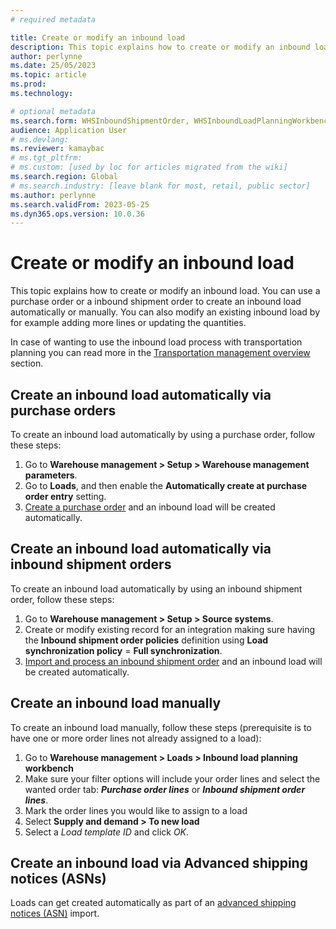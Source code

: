 ```yaml
---
# required metadata

title: Create or modify an inbound load
description: This topic explains how to create or modify an inbound load.
author: perlynne
ms.date: 25/05/2023
ms.topic: article
ms.prod: 
ms.technology: 

# optional metadata
ms.search.form: WHSInboundShipmentOrder, WHSInboundLoadPlanningWorkbench, WHSParameters
audience: Application User
# ms.devlang: 
ms.reviewer: kamaybac
# ms.tgt_pltfrm: 
# ms.custom: [used by loc for articles migrated from the wiki]
ms.search.region: Global
# ms.search.industry: [leave blank for most, retail, public sector]
ms.author: perlynne
ms.search.validFrom: 2023-05-25
ms.dyn365.ops.version: 10.0.36
---
```


# Create or modify an inbound load

This topic explains how to create or modify an inbound load. You can use a purchase order or a inbound shipment order to create an inbound load automatically or manually. You can also modify an existing inbound load by for example adding more lines or updating the quantities.

In case of wanting to use the inbound load process with transportation planning you can read more in the [Transportation management overview](../transportation/transportation-management-overview.md) section.

## Create an inbound load automatically via purchase orders

To create an inbound load automatically by using a purchase order, follow these steps:

1. Go to **Warehouse management > Setup > Warehouse management parameters**.
2. Go to **Loads**, and then enable the **Automatically create at purchase order entry** setting.
3. [Create a purchase order](../procurement/tasks/create-purchase-order.md) and an inbound load will be created automatically.

## Create an inbound load automatically via inbound shipment orders

To create an inbound load automatically by using an inbound shipment order, follow these steps:

1. Go to **Warehouse management > Setup > Source systems**.
2. Create or modify existing record for an integration making sure having the **Inbound shipment order policies** definition using **Load synchronization policy** = **Full synchronization**.
3. [Import and process an inbound shipment order](warehouse-management-only-mode.md#simple-inbound-shipment-order-message-example) and an inbound load will be created automatically.

## Create an inbound load manually

To create an inbound load manually, follow these steps (prerequisite is to have one or more order lines not already assigned to a load):

1. Go to **Warehouse management > Loads > Inbound load planning workbench**
1. Make sure your filter options will include your order lines and select the wanted order tab: **_Purchase order lines_** or **_Inbound shipment order lines_**.
1. Mark the order lines you would like to assign to a load
1. Select **Supply and demand > To new load**
1. Select a _Load template ID_ and click _OK_.

## Create an inbound load via Advanced shipping notices (ASNs)

Loads can get created automatically as part of an [advanced shipping notices (ASN)](import-asn-data-entity.md) import.
